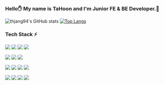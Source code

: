### Hello✋ My name is TaHoon and I'm Junior FE & BE Developer.👶

![thjang94's GitHub stats](https://github-readme-stats.vercel.app/api?username=thjang94&show_icons=true&theme=graywhite) [![Top Langs](https://github-readme-stats.vercel.app/api/top-langs/?username=thjang94&layout=compact&theme=graywhite&langs_count=5)](https://github.com/anuraghazra/github-readme-stats)

### Tech Stack ⚡
<img src="https://img.shields.io/badge/JAVA-007396?style=for-the-badge&logo=java&logoColor=white"> <img src="https://img.shields.io/badge/javascript-F7DF1E?style=for-the-badge&logo=javascript&logoColor=black"> <img src="https://img.shields.io/badge/Typecript-3178C6?style=for-the-badge&logo=TypeScript&logoColor=black"> <img src="https://img.shields.io/badge/C CSharp-239120?style=for-the-badge&logo=CSharp&logoColor=white">

<img src="https://img.shields.io/badge/Spring-6DB33F?style=for-the-badge&logo=Spring&logoColor=white"> <img src="https://img.shields.io/badge/Spring boot-6DB33F?style=for-the-badge&logo=Spring&logoColor=white">
<img src="https://img.shields.io/badge/.NET-512BD4?style=for-the-badge&logo=.NET&logoColor=white">

<img src="https://img.shields.io/badge/react.js-61DAFB?style=for-the-badge&logo=react&logoColor=black"> <img src="https://img.shields.io/badge/vue.js-4FC08D?style=for-the-badge&logo=vue.js&logoColor=white">
<img src="https://img.shields.io/badge/html-E34F26?style=for-the-badge&logo=html5&logoColor=white">
<img src="https://img.shields.io/badge/css-1572B6?style=for-the-badge&logo=css3&logoColor=white">

<img src="https://img.shields.io/badge/mysql-4479A1?style=for-the-badge&logo=mysql&logoColor=white"> <img src="https://img.shields.io/badge/oracle-F80000?style=for-the-badge&logo=oracle&logoColor=white">
<img src="https://img.shields.io/badge/mariaDB-003545?style=for-the-badge&logo=mariaDB&logoColor=white">
<img src="https://img.shields.io/badge/PostgreSQL-4169E1?style=for-the-badge&logo=PostgreSQL&logoColor=white">

<!--
**thjang94/thjang94** is a ✨ _special_ ✨ repository because its `README.md` (this file) appears on your GitHub profile.

Here are some ideas to get you started:

- 🔭 I’m currently working on ...
- 🌱 I’m currently learning ...
- 👯 I’m looking to collaborate on ...
- 🤔 I’m looking for help with ...
- 💬 Ask me about ...
- 📫 How to reach me: ...
- 😄 Pronouns: ...
- ⚡ Fun fact: ...
-->
